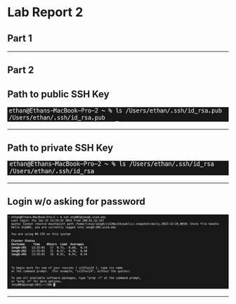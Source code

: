 # __Lab Report 2__

## __Part 1__

---
 
## __Part 2__
## Path to public SSH Key
![Image](keyPublic.png)

---

## Path to private SSH Key
![Image](keyPrivate.png)

---

## Login w/o asking for password
![Image](loginPass.png)

---
